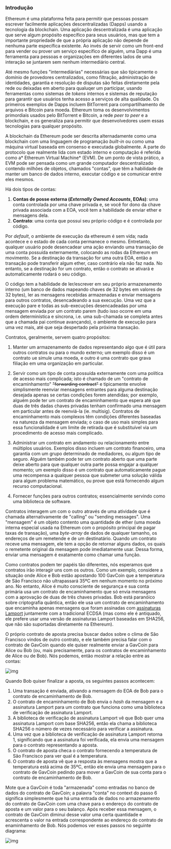<!-- souce "git+https://github.com/ethereum/wiki.wiki.git/Ethereum-Development-Tutorial.md"-->


### Introdução

Ethereum é uma plataforma feita para permitir que pessoas possam escrever facilmente aplicações descentralizadas (Dapps) usando a tecnologia da blockchain. Uma aplicação descentralizada é uma aplicação que serve algum propósito específico para seus usuários, mas que tem a importante propriedade de que a própria aplicação não depende de nenhuma parte específica existente. Ao invés de servir como um front-end para vender ou prover um serviço específico de alguém, uma Dapp é uma ferramenta para pessoas e organizações em diferentes lados de uma interação se juntarem sem nenhum intermediário central. 

Até mesmo funções "intermediárias" necessárias que são tipicamente o domínio de provedores centralizados, como filtração, administração de identidades, garantia e resolução de disputas são feitas diretamente pela rede ou deixadas em aberto para qualuqer um participar, usando ferramentas como sistemas de *tokens* internos e sistemas de reputação para garantir que usuários tenha acesso a serviços de alta qualidade. Os primeiros exemplos de Dapps incluem BitTorrent para compartilhamento de arquivos e Bitcoin para moeda. Ethereum toma os desenvolvimentos primordiais usados pelo BitTorrent e Bitcoin, a rede *peer to peer* e a blockchain, e os generaliza para permitir que desenvolvedores usem essas tecnologias para qualquer propósito. 

A blockchain da Ethereum pode ser descrita alternadamente como uma blockchain com uma linguagem de programação *built-in* ou como uma máquina virtual baseada em consenso e executada globalmente. A parte do protocolo que realmente lida com estado interno e computação é referida como a* Ethereum Virtual Machine* (EVM). De um ponto de vista prático, a EVM pode ser pensada como um grande computador descentralizado contendo milhões de objetos, chamados "contas", que têm a habilidade de manter um banco de dados interno, executar código e se comunicar entre eles mesmos. 

Há dois tipos de contas:

1. **Contas de posse externa (*Externally Owned Accounts*, EOAs)**: uma conta controlada por uma chave privada e, se você for dono da chave privada associada com a EOA, você tem a habilidade de enviar ether e mensagens dela.
2. **Contrato**: uma conta que possui seu próprio código e é controlada por código.

Por *default*, o ambiente de execução da ethereum é sem vida; nada acontece e o estado de cada conta permanece o mesmo. Entretanto, qualquer usuário pode desencadear uma ação enviando uma transação de uma conta possuída externamente, colocando as rodas da Ethereum em movimento. Se a destinação da transação for uma outra EOA, então a transação pode transferir algum ether, caso contrário ela não faz nada. No entanto, se a destinação for um contrato, então o contrato se ativará e automaticamente rodará o seu código.

O código tem a habilidade de ler/escrever em seu próprio armazenamento interno (um banco de dados mapeando chaves de 32 bytes em valores de 32 bytes), ler as mensagens recebidas armazenadas e enviar mensagens para outros contratos, desencadeando a sua execução. Uma vez que a execução pare e todas as sub-execuções desencadeadas por uma mensagem enviada por um contrato parem (tudo isso ocorre em uma ordem determinística e síncrona, i.e. uma sub-chamada se completa antes que a chamada pai continue avançando), o ambiente de execução para uma vez mais, até que seja despertado pela próxima transação.

Contratos, geralmente, servem quatro propósitos:

1. Manter um armazenamento de dados representando algo que é útil para outros contratos ou para o mundo externo; um exemplo disso é um contrato ue simule uma moeda, e outro é uma contrato que grava filiação em uma organização em particular.

2. Servir como um tipo de conta possuída externamente com uma política de acesso mais complicada; isto é chamado de um "contrato de encaminhamento" ~~"forwarding contract"~~ e tipicamente envolve simplismente reenviar mensagens entrantes para alguma destinação desejada apenas se certas condições forem atendidas; por exemplo, alguém pode ter um contrato de encaminhamento que espera até que duas de três dadas chaves privadas tenham confirmado uma mensagem em particular antes de reenviá-la (ie. multisig). Contratos de encaminhamento mais complexos têm condições diferentes baseadas na natureza da mensagem enviada; o caso de uso mais simples para essa funcionalidade é um limite de retirada que é substituível via um procedimento de acesso mais complicado. 

3. Administrar um contrato em andamento ou relacionamento entre múltiplos usuários. Exemplos disso incluem um contrato financeiro, uma garantia com um grupo determinado de mediadores, ou algum tipo de seguro. Alguém também pode ter um contrato aberto que uma parte deixe aberto para que qualquer outra parte possa engajar a qualquer momento; um exemplo disso é um contrato que automaticamente pague uma recompensa a qualquer pessoa que submeter uma solução válida para algum problema matemático, ou prove que está fornecendo algum recurso computacional.

4. Fornecer funções para outros contratos; essencialmente servindo como uma biblioteca de software.

Contratos interagem um com o outro através de uma atividade que é chamada alternativamente de "calling" ou "sending messages". Uma "mensagem" é um objeto contento uma quantidade de ether (uma moeda interna especial usada na Ethereum com o propósito principal de pagar taxas de transação), uma *byte-array* de dados de qualquer tamanho, os endereços de um remetende e de um destinatário. Quando um contrato receve uma mensagem, ele tem a opção de retornar alguns dados, os quais o remetente original da mensagem pode imediatamente usar. Dessa forma, enviar uma mensagem é exatamente como chamar uma função.

Como contratos podem ter papéis tão diferentes, nós esperamos que contratos irão interagir uns com os outros. Como um exemplo, considere a situação onde Alice e Bob estão apostando 100 GavCoin que a temperatura de São Francisco não ultrapassará 35ºC em nenhum momento no próximo ano. No entanto, Alice é muito consciente de segurança e sua conta primária usa um contrato de encaminhamento que só envia mensagens com a aprovação de duas de três chaves privadas. Bob está paranóico sobre criptografia quântica, então ele usa um contrato de encaminhamento que encaminha apenas mensagens que foram assinadas com [assinaturas Lamport](https://en.wikipedia.org/wiki/Lamport_signature) juntamente com a tradicional ECDSA (mas como ele é antiquado, ele prefere usar uma versão de assinaturas Lamport baseadas em SHA256, que não são suportadas diretamente na Ethereum).

O próprio contrato de aposta  precisa buscar dados sobre o clima de São Francisco vindos de outro contrato, e ele também precisa falar com o contrato de GavCoin quando ele quiser realmente enviar a GavCoin para Alice ou Bob (ou, mais precisamente, para os contratos de encaminhamento de Alice ou de Bob). Nós podemos, então mostrar a relação entre as contas:

![img](https://raw.githubusercontent.com/ethereumbuilders/GitBook/master/en/vitalik-diagrams/contract_relationship.png)

Quando Bob quiser finalizar a aposta, os seguintes passos acontecem:

1. Uma transação é enviada, ativando a mensagem do EOA de Bob para o contrato de encaminhamento de Bob.
2. O contrato de encaminhamento de Bob envia o *hash* da mensagem e a assinatura Lamport para um contrato que funciona como uma biblioteca de verificação de assinatura Lamport.
3. A biblioteca de verificação de assinatura Lamport vê que Bob quer uma assinatura Lamport com base SHA256, então ela chama a biblioteca SHA256 o número de vezes necessário para verificar a assinatura.
4. Uma vez que a biblioteca de verificação de assinatura Lamport retorna 1, significando que a assinatura foi verificada, ela envia uma mensagem para o contrato representando a aposta.
5. O contrato de aposta checa o contrato fornecendo a temperatura de São Francisco para ver qual é a temperatura.
6. O contrato de aposta vê que a resposta às mensagens mostra que a temperatura está acima de  35ºC, então ele envia uma mensagem para o contrato de GavCoin pedindo para mover a GavCoin de sua conta para o contrato de encaminhamento de Bob.

Mote que a GavCoin é toda "armazenada" como entradas no banco de dados do contrato de GavCoin; a palavra "conta" no context do passo 6 significa simplesmente que há uma entrada de dados no armazenamento do contrato de GavCoin com uma chave para o endereço do contrato de aposta e um valor para o seu balanço. Após receber essa mensagem, o contrato de GavCoin diminui desse valor uma certa quantidade e acrescenta o valor na entrada correspondente ao endereço do contrato de enaminhamento de Bob. Nós podemos ver esses passos no seguinte diagrama:

![img](https://raw.githubusercontent.com/ethereumbuilders/GitBook/master/en/vitalik-diagrams/contract_relationship2.png?1)

